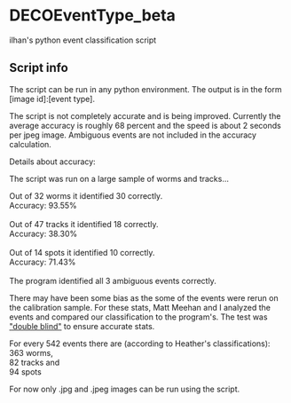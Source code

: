 # DECOEventType_beta
ilhan's python event classification script

## Script info

The script can be run in any python environment. The output is in the form [image id]:[event type].

The script is not completely accurate and is being improved. Currently the average accuracy is roughly 68 percent and the speed is about 2 seconds per jpeg image. Ambiguous events are not included in the accuracy calculation.

Details about accuracy:

The script was run on a large sample of worms and tracks...

Out of 32 worms it identified 30 correctly.<br>
Accuracy: 93.55%<br>
<br>
Out of 47 tracks it identified 18 correctly.<br>
Accuracy: 38.30%<br>
<br>
Out of 14 spots it identified 10 correctly.<br>
Accuracy: 71.43%<br>
<br>
The program identified all 3 ambiguous events correctly.<br>

There may have been some bias as the some of the events were rerun on the calibration sample. For these stats, Matt Meehan and I analyzed the events and compared our classification to the program's. The test was ["double blind"](https://explorable.com/double-blind-experiment) to ensure accurate stats.

For every 542 events there are (according to Heather's classifications):<br>
363 worms,<br>
82 tracks and<br>
94 spots

For now only .jpg and .jpeg images can be run using the script.
